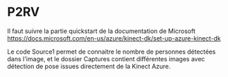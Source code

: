 # P2RV
Il faut suivre la partie quickstart de la documentation de Microsoft
https://docs.microsoft.com/en-us/azure/kinect-dk/set-up-azure-kinect-dk

Le code Source1 permet de connaitre le nombre de personnes détectées dans l'image, et le dossier Captures contient différentes images avec détection de pose issues directement de la Kinect Azure.
